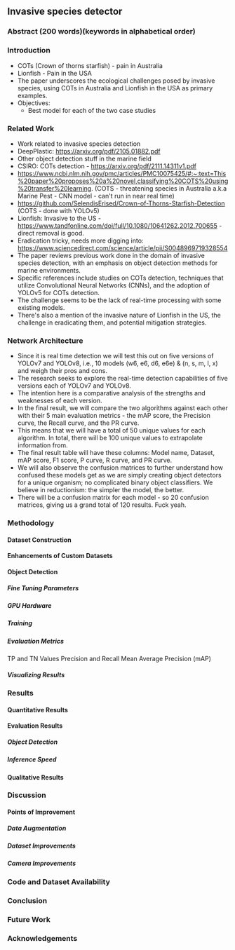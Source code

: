 ## Invasive species detector

### Abstract (200 words)(keywords in alphabetical order)

### Introduction
- COTs (Crown of thorns starfish) - pain in Australia
- Lionfish - Pain in the USA
- The paper underscores the ecological challenges posed by invasive species, using COTs in Australia and Lionfish in the USA as primary examples.
- Objectives:
    - Best model for each of the two case studies

### Related Work
- Work related to invasive species detection
- DeepPlastic: https://arxiv.org/pdf/2105.01882.pdf
- Other object detection stuff in the marine field
- CSIRO: COTs detection - https://arxiv.org/pdf/2111.14311v1.pdf
- https://www.ncbi.nlm.nih.gov/pmc/articles/PMC10075425/#:~:text=This%20paper%20proposes%20a%20novel,classifying%20COTS%20using%20transfer%20learning.
(COTS - threatening species in Australia a.k.a Marine Pest - CNN model - can't run in near real time)
- https://github.com/SelendisErised/Crown-of-Thorns-Starfish-Detection (COTS - done with YOLOv5)
- Lionfish: Invasive to the US - https://www.tandfonline.com/doi/full/10.1080/10641262.2012.700655 - direct removal is good.
- Eradication tricky, needs more digging into: https://www.sciencedirect.com/science/article/pii/S0048969719328554
- The paper reviews previous work done in the domain of invasive species detection, with an emphasis on object detection methods for marine environments.
- Specific references include studies on COTs detection, techniques that utilize Convolutional Neural Networks (CNNs), and the adoption of YOLOv5 for COTs detection. 
- The challenge seems to be the lack of real-time processing with some existing models.
- There's also a mention of the invasive nature of Lionfish in the US, the challenge in eradicating them, and potential mitigation strategies.

### Network Architecture
- Since it is real time detection we will test this out on five versions of YOLOv7 and YOLOv8, i.e., 10 models (w6, e6, d6, e6e) & (n, s, m, l, x) and weigh their pros and cons.
- The research seeks to explore the real-time detection capabilities of five versions each of YOLOv7 and YOLOv8. 
- The intention here is a comparative analysis of the strengths and weaknesses of each version.
- In the final result, we will compare the two algorithms against each other with their 5 main evaluation metrics - the mAP score, the Precision curve, the Recall curve, and the PR curve.
- This means that we will have a total of 50 unique values for each algorithm. In total, there will be 100 unique values to extrapolate information from. 
- The final result table will have these columns: Model name, Dataset, mAP score, F1 score, P curve, R curve, and PR curve.
- We will also observe the confusion matrices to further understand how confused these models get as we are simply creating object detectors for a unique organism; no complicated binary object classifiers. We believe in reductionism: the simpler the model, the better.
- There will be a confusion matrix for each model - so 20 confusion matrices, giving us a grand total of 120 results. Fuck yeah.

### Methodology
#### Dataset Construction
#### Enhancements of Custom Datasets
#### Object Detection
##### Fine Tuning Parameters
##### GPU Hardware
##### Training 
##### Evaluation Metrics
TP and TN Values
Precision and Recall
Mean Average Precision (mAP)
##### Visualizing Results

### Results
#### Quantitative Results
#### Evaluation Results
##### Object Detection
##### Inference Speed 
#### Qualitative Results

### Discussion
#### Points of Improvement
##### Data Augmentation
##### Dataset Improvements
##### Camera Improvements

### Code and Dataset Availability

### Conclusion

### Future Work

### Acknowledgements 